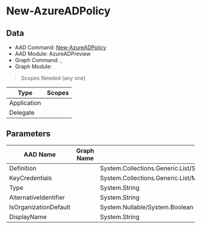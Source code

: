 # New-AzureADPolicy

> 

## Data

+ AAD Command: [New-AzureADPolicy](https://docs.microsoft.com/en-us/powershell/module/AzureADPreview/New-AzureADPolicy)
+ AAD Module: AzureADPreview
+ Graph Command: [](), []()
+ Graph Module: 

> Scopes Needed (any one)

|Type|Scopes|
|---|---|
|Application||
|Delegate||

## Parameters

|AAD Name|Graph Name|AAD Type|Graph Type|Infos|
|---|---|---|---|---|
|Definition||System.Collections.Generic.List/System.String|||
|KeyCredentials||System.Collections.Generic.List/Microsoft.Open.MSGraph.Model.KeyCredential|||
|Type||System.String|||
|AlternativeIdentifier||System.String|||
|IsOrganizationDefault||System.Nullable/System.Boolean|||
|DisplayName||System.String|||

